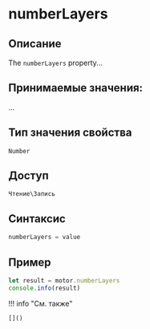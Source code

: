 # numberLayers

## Описание
The `numberLayers` property...

## Принимаемые значения:
...

## Тип значения свойства
`Number`

## Доступ
`Чтение\Запись`

## Синтаксис
```javascript
numberLayers = value
```

## Пример
```javascript linenums="1"
let result = motor.numberLayers
console.info(result)
```

!!! info "См. также"

    []()

